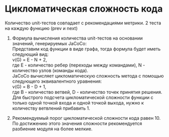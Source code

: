 # Цикломатическая сложность кода
Количество unit-тестов совпадает с рекомендациями метрики. 2 теста на каждую функцию (prev и next)

1. Формула вычисления количества unit-тестов на основании значений, генерируемых JaCoCo:  
Представим код функции в виде графа, тогда формула будет иметь следующий вид:     
v(G) = E - N + 2,  
где E - количество ребер (переходы между командами), N - количество узлов (команды кода).  
JaCoCo вычисляет цикломатическую сложность метода с помощью следующего эквивалентного уравнения:   
v(G) = B - D + 1,  
где  B - количество ветвей, D - количество точек принятия решения.  
Для быстрого подсчета цикломатической сложности функции с только одной точкой входа и одной точкой выхода, нужно к количеству ветвлений прибавить 1.  

2. Рекомендуемый порог цикломатической сложности кода равен 10. По достижению этого значения сложности рекомендуется разбиение модуля на более мелкие. 
